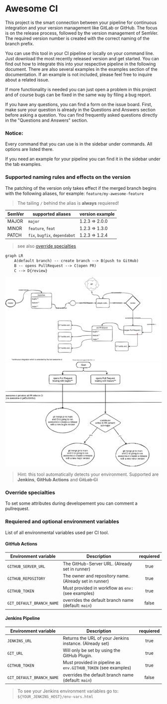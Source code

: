 # Awesome CI

This project is the smart connection between your pipeline for continuous integration and your version management like GitLab or GitHub. The focus is on the release process, followed by the version management of SemVer. The required version number is created with the correct naming of the branch prefix.

You can use this tool in your CI pipeline or locally on your command line. Just download the most recently released version and get started. You can find out how to integrate this into your respective pipeline in the following document. There are also several examples in the examples section of the documentation. If an example is not included, please feel free to inquire about a related issue.

If more functionality is needed you can just open a problem in this project and of course bugs can be fixed in the same way by filing a bug report.

If you have any questions, you can find a form on the issue board. First, make sure your question is already in the Questions and Answers section before asking a question. You can find frequently asked questions directly in the "Questions and Answers" section.

### Notice:

Every command that you can use is in the sidebar under commands. All options are listed there.

If you need an example for your pipeline you can find it in the sidebar under the tab examples.

### Supported naming rules and effects on the version

The patching of the version only takes effect if the merged branch begins with the following aliases, for example: `feature/my-awesome-feature`

> The tailing `/` behind the alias is **always** requiered!

| SemVer | supported aliases             | version example |
| ------ | ----------------------------- | --------------- |
| MAJOR  | `major`                       | 1.2.3 => 2.0.0  |
| MINOR  | `feature`, `feat`             | 1.2.3 => 1.3.0  |
| PATCH  | `fix`, `bugfix`, `dependabot` | 1.2.3 => 1.2.4  |

> see also [override specialties](#override-specialties)

```mermaid
graph LR
    A(default branch) -- create branch --> B(push to GitHub)
    B -- opens PullRequest --> C(open PR)
    C --> D{review}
```

![awesome-ci release process](images/release-process.drawio.svg "awesome-ci release process")
![awesome-ci workflow](images/aci-workflow.drawio.png "awesome-ci workflow")

> Hint: this tool automatically detects your environment. Supported are **Jenkins**, **GitHub Actions** and ~~GitLab CI~~

### Override specialties

To set some attributes during developement you can comment a pullrequest.

### Requiered and optional environment variables

List of all environmental variables used per CI tool.

#### GitHub Actions

| Environment variable      | Description                                            | requiered |
| ------------------------- | ------------------------------------------------------ | :-------: |
| `GITHUB_SERVER_URL`       | The GitHub-Server URL. (Already set in runner)         |   true    |
| `GITHUB_REPOSITORY`       | The owner and repository name. (Already set in runner) |   true    |
| `GITHUB_TOKEN`            | Must provided in workflow as `env:` (see examples)     |   true    |
| `GIT_DEFAULT_BRANCH_NAME` | overrides the default branch name (default: `main`)    |   false   |

#### Jenkins Pipeline

| Environment variable      | Description                                                    | requiered |
| ------------------------- | -------------------------------------------------------------- | :-------: |
| `JENKINS_URL`             | Returns the URL of your Jenkins instance. (Already set)        |   true    |
| `GIT_URL`                 | Will only be set by using the GitHub Plugin.                   |   true    |
| `GITHUB_TOKEN`            | Must provided in pipeline as `env.GITHUB_TOKEN` (see examples) |   true    |
| `GIT_DEFAULT_BRANCH_NAME` | overrides the default branch name (default: `main`)            |   false   |

> To see your Jenkins environment variables go to: `${YOUR_JENKINS_HOST}/env-vars.html`
